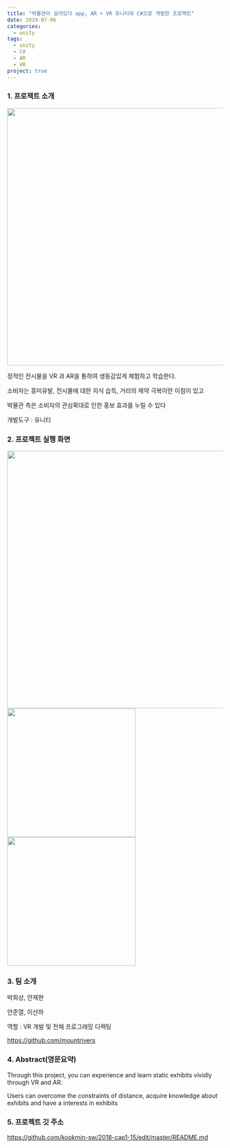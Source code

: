 ```yaml
---
title: "박물관이 살아있다 app, AR + VR 유니티와 C#으로 개발한 프로젝트"
date: 2019-07-06
categories: 
  - unity
tags: 
  - unity
  - C#
  - AR
  - VR
project: true
---
```



### 1. 프로잭트 소개

<img width="600" src="https://user-images.githubusercontent.com/21384231/40669769-aa5e0052-63a2-11e8-96c0-20c5c56b6b21.png">


정적인 전시물을 VR 과 AR을 통하여 생동감있게 체험하고 학습한다.

소비자는 흥미유발, 전시물에 대한 지식 습득, 거리의 제약 극복이란 이점이 있고

박물관 측은 소비자의 관심확대로 인한 홍보 효과를 누릴 수 있다

개발도구 : 유니티

### 2. 프로젝트 실행 화면
<img width="600" src="https://user-images.githubusercontent.com/21384231/40670108-8638b2c0-63a3-11e8-8494-156a705ed3e3.png">
<div>
<img width="300" src="https://user-images.githubusercontent.com/21384231/40670182-b1882b2c-63a3-11e8-9a08-c21109a02c8d.png">
<img width="300" src="https://user-images.githubusercontent.com/21384231/40670258-d98f9f1a-63a3-11e8-9eec-bba5bf99918e.png">
</div>




### 3. 팀 소개

박희상, 안재현

안준열, 이산하

역할 : VR 개발 및 전체 프로그래밍 디렉팅

https://github.com/mountrivers

### 4. Abstract(영문요약)

Through this project, you can experience and learn static exhibits vividly through VR and AR.

Users can overcome the constraints of distance, acquire knowledge about exhibits and have a interests in exhibits

### 5. 프로젝트 깃 주소
https://github.com/kookmin-sw/2018-cap1-15/edit/master/README.md
